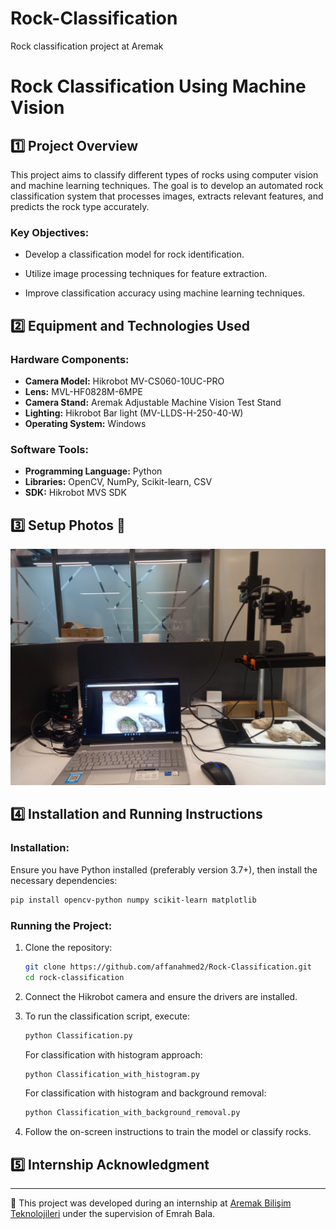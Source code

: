 # Rock-Classification
Rock classification project at Aremak

# Rock Classification Using Machine Vision

## 1️⃣ Project Overview
This project aims to classify different types of rocks using computer vision and machine learning techniques. The goal is to develop an automated rock classification system that processes images, extracts relevant features, and predicts the rock type accurately.

### Key Objectives:
- Develop a classification model for rock identification.

- Utilize image processing techniques for feature extraction.

- Improve classification accuracy using machine learning techniques.

## 2️⃣ Equipment and Technologies Used

### Hardware Components:
-  **Camera Model:** Hikrobot MV-CS060-10UC-PRO
-  **Lens:** MVL-HF0828M-6MPE
-  **Camera Stand:** Aremak Adjustable Machine Vision Test Stand
-  **Lighting:** Hikrobot Bar light (MV-LLDS-H-250-40-W)
-  **Operating System:** Windows

### Software Tools:
-  **Programming Language:** Python
-  **Libraries:** OpenCV, NumPy, Scikit-learn, CSV
-  **SDK:** Hikrobot MVS SDK

## 3️⃣ Setup Photos 📸
![Setup Image](Images/Setup.jpg)

## 4️⃣ Installation and Running Instructions 
### Installation:
Ensure you have Python installed (preferably version 3.7+), then install the necessary dependencies:

```sh
pip install opencv-python numpy scikit-learn matplotlib
```

### Running the Project:
1. Clone the repository:
   ```sh
   git clone https://github.com/affanahmed2/Rock-Classification.git
   cd rock-classification
   ```
2. Connect the Hikrobot camera and ensure the drivers are installed.
3. To run the classification script, execute:
   ```sh
   python Classification.py
   ```

   For classification with histogram approach:
   ```sh
   python Classification_with_histogram.py
   ```

   For classification with histogram and background removal:
   ```sh
   python Classification_with_background_removal.py
   ```
   
4. Follow the on-screen instructions to train the model or classify rocks.

## 5️⃣ Internship Acknowledgment
---
🏢 This project was developed during an internship at [Aremak Bilişim Teknolojileri](https://www.aremak.com.tr) under the supervision of Emrah Bala.


